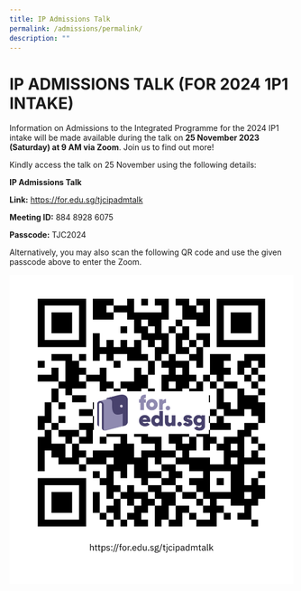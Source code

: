 ```yaml
---
title: IP Admissions Talk
permalink: /admissions/permalink/
description: ""
---
```

# IP ADMISSIONS TALK (FOR 2024 1P1 INTAKE)

Information on Admissions to the Integrated Programme for the 2024 IP1 intake will be made available during the talk on **25 November 2023 (Saturday) at 9 AM via Zoom**. Join us to find out more!

Kindly access the talk on 25 November using the following details:

**IP Admissions Talk**

**Link:** https://for.edu.sg/tjcipadmtalk 

**Meeting ID:** 884 8928 6075

**Passcode:** TJC2024

Alternatively, you may also scan the following QR code and use the given passcode above to enter the Zoom. 

![](/images/ip%20admissions%20talk%20qr%20code.png)